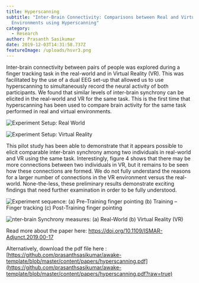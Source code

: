 ```yaml
---
title: Hyperscanning
subtitle: "Inter-Brain Connectivity: Comparisons between Real and Virtual
  Environments using Hyperscanning"
category:
  - Research
author: Prasanth Sasikumar
date: 2019-12-03T14:31:58.737Z
featureImage: /uploads/hsvr3.png
---
```

Inter-brain connectivity between pairs of people was explored during a finger tracking task in the real-world and in Virtual Reality (VR). This was facilitated by the use of a dual EEG set-up that allowed us to use hyperscanning to simultaneously record the neural activity of both participants. We found that similar levels of inter-brain synchrony can be elicited in the real-world and VR for the same task. This is the first time that hyperscanning has been used to compare brain activity for the same task performed in real and virtual environments.

![](/uploads/hsvr2.png "Experiment Setup: Real World ")

![](/uploads/hsvr1.png "Experiment Setup: Virtual Reality")

This pilot study has been able to demonstrate that it appears possible to elicit comparable inter-brain synchrony among two individuals in real-world and VR using the same task. Interestingly, figure 4 shows that there may be more connections between two individuals in VR, but it remains to be seen how these connections are formed. We do not fully understand the reasons for a larger number of connections in the VR environment versus the real-world. None-the-less, these preliminary results demonstrate exciting findings that need further examination in order to be fully understood.

![](/uploads/hsvr4.png "Experiment sequence: (a) Pre-Training finger pointing (b) Training – Finger tracking (c) Post-Training finger pointing ")

![](/uploads/hsvr3.png "nter-brain Synchrony measures: (a) Real-World (b) Virtual Reality (VR)")



Read more about the paper here: <https://doi.org/10.1109/ISMAR-Adjunct.2019.00-17>

Alternatively, download the pdf file here : [https://github.com/prasanthsasikumar/awake-template/blob/master/content/papers/hyperscanning.pdf](https://github.com/prasanthsasikumar/awake-template/blob/master/content/papers/hyperscanning.pdf?raw=true)

